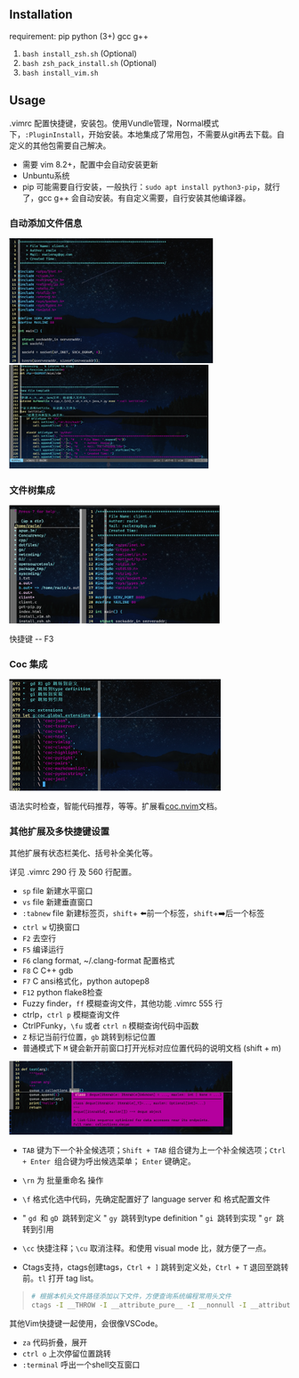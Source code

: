 ## Installation

requirement: pip python (3+) gcc g++

1. `bash install_zsh.sh` (Optional)
2. `bash zsh_pack_install.sh`  (Optional)
3. `bash install_vim.sh`



## Usage

.vimrc 配置快捷键，安装包。使用Vundle管理，Normal模式下，`:PluginInstall`，开始安装。本地集成了常用包，不需要从git再去下载。自定义的其他包需要自己解决。

- 需要 vim 8.2+，配置中会自动安装更新
- Unbuntu系统
- pip 可能需要自行安装，一般执行：`sudo apt install python3-pip`，就行了，gcc g++ 会自动安装。有自定义需要，自行安装其他编译器。

### 自动添加文件信息

<img src="images/README_pic/image-20220227165837324.png" alt="image-20220227165837324" style="zoom:40%;" />

<img src="images/README_pic/image-20220227175249834.png" alt="image-20220227175249834" style="zoom:35%;" />

### 文件树集成

<img src="images/README_pic/image-20220227170055273.png" alt="image-20220227170055273" style="zoom:45%;" />

快捷键 -- F3

### Coc 集成

<img src="images/README_pic/image-20220227172946047.png" alt="image-20220227172946047" style="zoom:50%;" />

语法实时检查，智能代码推荐，等等。扩展看[coc.nvim](https://github.com/neoclide/coc.nvim/wiki)文档。

### 其他扩展及多快捷键设置

其他扩展有状态栏美化、括号补全美化等。

详见 .vimrc 290 行 及 560 行配置。

- `sp` file 新建水平窗口
- `vs` file 新建垂直窗口
- `:tabnew` file 新建标签页，`shift`+ :arrow_left:前一个标签，`shift`+:arrow_right:后一个标签
- `ctrl w` 切换窗口
- `F2` 去空行
- `F5` 编译运行
- `F6` clang format, ~/.clang-format 配置格式
- `F8` C C++ gdb
- `F7` C ansi格式化，python autopep8
- `F12` python flake8检查
- Fuzzy finder，`ff` 模糊查询文件，其他功能 .vimrc 555 行
- ctrlp，`ctrl p` 模糊查询文件
- CtrlPFunky，`\fu` 或者 `ctrl n` 模糊查询代码中函数
- `Z` 标记当前行位置，`gb` 跳转到标记位置
- 普通模式下 `M` 键会新开前窗口打开光标对应位置代码的说明文档 (shift + m)

<img src="images/README_pic/image-20220227172322450.png" alt="image-20220227172322450" style="zoom:40%;" />

- `TAB` 键为下一个补全候选项；`Shift + TAB` 组合键为上一个补全候选项；`Ctrl + Enter `组合键为呼出候选菜单；  `Enter` 键确定。
- `\rn` 为 批量重命名 操作
- `\f` 格式化选中代码，先确定配置好了 language server 和 格式配置文件
- "  `gd `和 `gD `跳转到定义
  "  `gy `跳转到type definition
  "  `gi `跳转到实现
  "  `gr `跳转到引用
- `\cc` 快捷注释；`\cu` 取消注释。和使用 visual mode 比，就方便了一点。

- Ctags支持，ctags创建tags，`Ctrl + ]` 跳转到定义处，`Ctrl + T` 退回至跳转前。`tl` 打开 tag list。
> ```sh
> # 根据本机头文件路径添加以下文件，方便查询系统编程常用头文件
> ctags -I __THROW -I __attribute_pure__ -I __nonnull -I __attribute__ --file-scope=yes --langmap=c:+.h --languages=c,c++ --links=yes --c-kinds=+p --c++-kinds=+p --fields=+iaS --extra=+q  -f ~/.vim/systags /usr/include/* /usr/include/x86_64-linux-gnu/sys/* /usr/include/x86_64-linux-gnu/bits/*  /usr/include/arpa/*
> ```

其他Vim快捷键一起使用，会很像VSCode。

- `za` 代码折叠，展开
- `ctrl o` 上次停留位置跳转
- `:terminal` 呼出一个shell交互窗口





